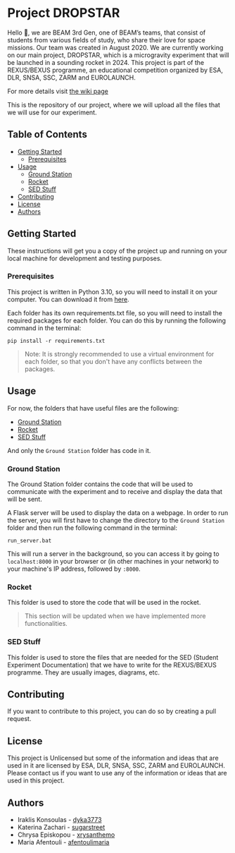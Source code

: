 <!-- omit in toc -->
# Project DROPSTAR

Hello 👋, we are BEAM 3rd Gen, one of BEAM’s teams, that consist of students from various fields of study, who share their love for space missions.
Our team was created in August 2020.
We are currently working on our main project, DROPSTAR, which is a microgravity experiment that will be launched in a sounding rocket in 2024.
This project is part of the REXUS/BEXUS programme, an educational competition organized by ESA, DLR, SNSA, SSC, ZARM and EUROLAUNCH.

For more details visit [the wiki page](https://github.com/dyka3773/Beam-3rd-Gen-Project/wiki)

This is the repository of our project, where we will upload all the files that we will use for our experiment.

<!-- omit in toc -->
## Table of Contents

- [Getting Started](#getting-started)
  - [Prerequisites](#prerequisites)
- [Usage](#usage)
  - [Ground Station](#ground-station)
  - [Rocket](#rocket)
  - [SED Stuff](#sed-stuff)
- [Contributing](#contributing)
- [License](#license)
- [Authors](#authors)


## Getting Started

These instructions will get you a copy of the project up and running on your local machine for development and testing purposes.

### Prerequisites

This project is written in Python 3.10, so you will need to install it on your computer.
You can download it from [here](https://www.python.org/downloads/).

Each folder has its own requirements.txt file, so you will need to install the required packages for each folder.
You can do this by running the following command in the terminal:

```
pip install -r requirements.txt
```
> Note: It is strongly recommended to use a virtual environment for each folder, so that you don't have any conflicts between the packages.


## Usage

For now, the folders that have useful files are the following:
- [Ground Station](./Ground%20Station/)
- [Rocket](./Rocket/)
- [SED Stuff](./SED%20Stuff/)

And only the `Ground Station` folder has code in it.

### Ground Station

The Ground Station folder contains the code that will be used to communicate with the experiment and to receive and display the data that will be sent.

A Flask server will be used to display the data on a webpage.
In order to run the server, you will first have to change the directory to the `Ground Station` folder and then run the following command in the terminal:

```
run_server.bat
```

This will run a server in the background, so you can access it by going to `localhost:8000` in your browser or (in other machines in your network) to your machine's IP address, followed by `:8000`.


### Rocket

This folder is used to store the code that will be used in the rocket.

> This section will be updated when we have implemented more functionalities.


### SED Stuff

This folder is used to store the files that are needed for the SED (Student Experiment Documentation) that we have to write for the REXUS/BEXUS programme.
They are usually images, diagrams, etc.


## Contributing

If you want to contribute to this project, you can do so by creating a pull request.


## License

This project is Unlicensed but some of the information and ideas that are used in it are licensed by ESA, DLR, SNSA, SSC, ZARM and EUROLAUNCH.
Please contact us if you want to use any of the information or ideas that are used in this project.


## Authors

- Iraklis Konsoulas - [dyka3773](https://github.com/dyka3773)
- Katerina Zachari - [sugarstreet](https://github.com/sugarstreet)
- Chrysa Episkopou - [xrysanthemo](https://github.com/xrysanthemo)
- Maria Afentouli - [afentoulimaria](https://github.com/afentoulimaria)